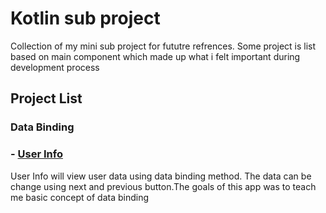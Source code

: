 # Kotlin sub project
 Collection of my mini sub project for fututre refrences. Some project is list based on main component which made up what i felt important during development process

## Project List
### Data Binding
### **- [User Info](https://github.com/iz-hafiz/Kotlin-sub-project/tree/main/Data%20Binding%20(Basic)/UserInfoDataBinding)**
User Info will view user data using data binding method. The data can be change using next and previous button.The goals of this app was to teach me basic concept of data binding
